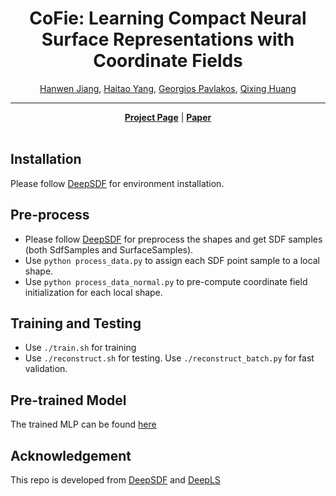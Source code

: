 <div align="center">

# CoFie: Learning Compact Neural Surface Representations with Coordinate Fields

<p align="center">
    <a href="https://hwjiang1510.github.io/">Hanwen Jiang</a>,
    <a href="https://yanghtr.github.io/">Haitao Yang</a>,
    <a href="https://geopavlakos.github.io/">Georgios Pavlakos</a>,
    <a href="https://www.cs.utexas.edu/~huangqx/">Qixing Huang</a>
</p>

</div>

--------------------------------------------------------------------------------

<div align="center">
    <a href="https://hwjiang1510.github.io/CoFie/"><strong>Project Page</strong></a> |
    <a href="https://arxiv.org/abs/"><strong>Paper</strong></a>
</div>

<br>

## Installation
Please follow [DeepSDF](https://github.com/facebookresearch/DeepSDF) for environment installation.

## Pre-process
- Please follow [DeepSDF](https://github.com/facebookresearch/DeepSDF) for preprocess the shapes and get SDF samples (both SdfSamples and SurfaceSamples).
- Use ```python process_data.py``` to assign each SDF point sample to a local shape.
- Use ```python process_data_normal.py``` to pre-compute coordinate field initialization for each local shape.

## Training and Testing
- Use ```./train.sh``` for training
- Use ```./reconstruct.sh``` for testing. Use ```./reconstruct_batch.py``` for fast validation.

## Pre-trained Model
The trained MLP can be found [here](https://utexas.box.com/s/yw8fitj23n92jj3z9xxcztzzr7krkvay)


## Acknowledgement
This repo is developed from [DeepSDF](https://github.com/facebookresearch/DeepSDF) and [DeepLS](https://github.com/Kamysek/DeepLocalShapes)
